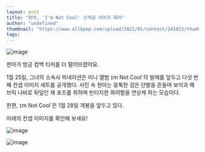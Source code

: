 ```yaml
---
layout: post
title: "현아, 'I'm Not Cool' 신개념 이미지 화려"
author: "undefined"
thumbnail: "https://www.allkpop.com/upload/2021/01/content/241023/thumb/1611501789-hyuna-collage.jpg"
tags: 
---
```



![image](https://www.allkpop.com/upload/2021/01/content/241023/1611501789-hyuna-collage.jpg)

현아가 방금 컴백 티저를 더 떨어뜨렸어요.

1월 25일, 그녀의 소속사 피네이션은 미니 앨범 `I`m Not Cool`의 발매를 앞두고 다섯 번째 컨셉 이미지 세트를 공개했다. 사진 속 현아는 뭉툭한 검은 단발을 흔들며 보석과 패브릭 나비로 뒤덮인 채 포즈를 취하며 빈티지한 화려함을 연상케 하는 모습이다.

한편, `I`m Not Cool`은 1월 28일 개봉을 앞두고 있다.

아래의 컨셉 이미지를 확인해 보세요!

![image](https://www.allkpop.com/upload/2021/01/content/241021/1611501671-hyuna2.jpg)

![image](https://www.allkpop.com/upload/2021/01/content/241021/1611501671-hyuna1.jpg)